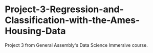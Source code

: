 # Project-3-Regression-and-Classification-with-the-Ames-Housing-Data
Project 3 from General Assembly's Data Science Immersive course.
